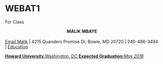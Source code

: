 # WEBAT1
For Class
<html>
<head>
<style>
</style>
</head>
<body>
<center><strong>MALIK MBAYE </strong></center><br/>
<a href= "mailto: mbayemalik@gmail.com"> Email Malik</a> | 4215 Quanders Promise Dr, Bowie, MD 20720 | 240-486-3494 | <a href= "Linkedin.com/in/MalikMbaye>LinkedIN</a>
<div class=edu>
<p><h4 id="e">Education </h4></p>
<strong> Howard University,</strong>Washington, DC <strong>Expected Graduation:</strong><i>May 2018</i>
</div>
<div class =pro>
</div>
<div class =lead>
</div>
<div class=Hon>
</div>
<div class=skill>
</div>
</body>
</html>
